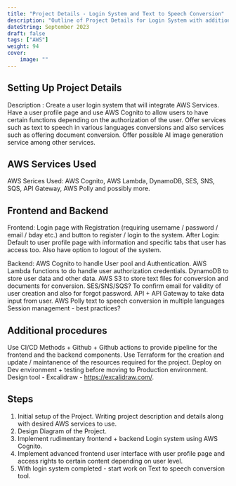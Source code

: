 ```yaml
---
title: "Project Details - Login System and Text to Speech Conversion"
description: "Outline of Project Details for Login System with additional tools"
dateString: September 2023
draft: false
tags: ["AWS"]
weight: 94
cover:
    image: ""
---
```


## Setting Up Project Details

Description : Create a user login system that will integrate AWS Services. Have a user profile page and use AWS Cognito to allow users to have certain functions depending on the authorization of the user. Offer services such as text to speech in various languages conversions and also services such as offering document conversion. Offer possible AI image generation service among other services.

## AWS Services Used

AWS Serices Used: AWS Cognito, AWS Lambda, DynamoDB, SES, SNS, SQS, API Gateway, AWS Polly and possibly more.

## Frontend and Backend

Frontend: Login page with Registration (requiring username / password / email / bday etc.) and button to register / login to the system.
After Login: Default to user profile page with information and specific tabs that user has access too. Also have option to logout of the system.

Backend: AWS Cognito to handle User pool and Authentication.
         AWS Lambda functions to do handle user authorization credentials.
		 DynamoDB to store user data and other data.
		 AWS S3 to store text files for conversion and documents for conversion.
		 SES/SNS/SQS? To confirm email for validity of user creation and also for forgot password.
		 API + API Gateway to take data input from user.
		 AWS Polly text to speech conversion in multiple languages
		 Session management - best practices?


## Additional procedures
		 
Use CI/CD Methods + Github + Github actions to provide pipeline for the frontend and the backend components.
Use Terraform for the creation and update / maintanence of the resources required for the project.
Deploy on Dev environment + testing before moving to Production environment.
Design tool - Excalidraw - https://excalidraw.com/.

## Steps

1) Initial setup of the Project. Writing project description and details along with desired AWS services to use.
2) Design Diagram of the Project.
3) Implement rudimentary frontend + backend Login system using AWS Cognito.
4) Implement advanced frontend user interface with user profile page and access rights to certain content depending on user level.
5) With login system completed - start work on Text to speech conversion tool.
